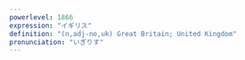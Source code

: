 ```yaml
---
powerlevel: 1866
expression: "イギリス"
definition: "(n,adj-no,uk) Great Britain; United Kingdom"
pronunciation: "いぎりす"
---
```

